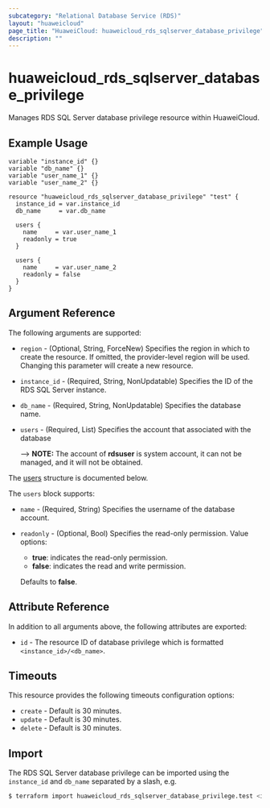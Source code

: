 ```yaml
---
subcategory: "Relational Database Service (RDS)"
layout: "huaweicloud"
page_title: "HuaweiCloud: huaweicloud_rds_sqlserver_database_privilege"
description: ""
---
```


# huaweicloud_rds_sqlserver_database_privilege

Manages RDS SQL Server database privilege resource within HuaweiCloud.

## Example Usage

```hcl
variable "instance_id" {}
variable "db_name" {}
variable "user_name_1" {}
variable "user_name_2" {}

resource "huaweicloud_rds_sqlserver_database_privilege" "test" {
  instance_id = var.instance_id
  db_name     = var.db_name

  users {
    name     = var.user_name_1
    readonly = true
  }

  users {
    name     = var.user_name_2
    readonly = false
  }
}
```

## Argument Reference

The following arguments are supported:

* `region` - (Optional, String, ForceNew) Specifies the region in which to create the resource.
  If omitted, the provider-level region will be used. Changing this parameter will create a new resource.

* `instance_id` - (Required, String, NonUpdatable) Specifies the ID of the RDS SQL Server instance.

* `db_name` - (Required, String, NonUpdatable) Specifies the database name.

* `users` - (Required, List) Specifies the account that associated with the database

  --> **NOTE:** The account of **rdsuser** is system account, it can not be managed, and it will not be obtained.

The [users](#SQLServerDatabasePrivilege_CreateUser) structure is documented below.

<a name="SQLServerDatabasePrivilege_CreateUser"></a>
The `users` block supports:

* `name` - (Required, String) Specifies the username of the database account.

* `readonly` - (Optional, Bool) Specifies the read-only permission. Value options:
  + **true**: indicates the read-only permission.
  + **false**: indicates the read and write permission.

  Defaults to **false**.

## Attribute Reference

In addition to all arguments above, the following attributes are exported:

* `id` - The resource ID of database privilege which is formatted `<instance_id>/<db_name>`.

## Timeouts

This resource provides the following timeouts configuration options:

* `create` - Default is 30 minutes.
* `update` - Default is 30 minutes.
* `delete` - Default is 30 minutes.

## Import

The RDS SQL Server database privilege can be imported using the `instance_id` and `db_name` separated by a slash, e.g.

```bash
$ terraform import huaweicloud_rds_sqlserver_database_privilege.test <instance_id>/<db_name>
```
